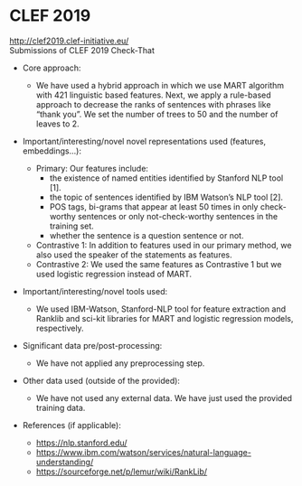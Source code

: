 # CLEF 2019
http://clef2019.clef-initiative.eu/ \
Submissions of CLEF 2019 Check-That
- Core approach:
    * We have used a hybrid approach in which we use MART algorithm with 421 linguistic based features. Next, we apply a rule-based approach to decrease the ranks of sentences with phrases like “thank you”. We set the number of trees to 50 and the number of leaves to 2.
- Important/interesting/novel novel representations used (features, embeddings...):
    * Primary: Our features include:
        + the existence of named entities identified by Stanford NLP tool [1].
        + the topic of sentences identified by IBM Watson’s NLP tool [2].
        + POS tags, bi-grams that appear at least 50 times in only check-worthy sentences or only not-check-worthy sentences in the training set.
        + whether the sentence is a question sentence or not.
    * Contrastive 1: In addition to features used in our primary method, we also used the speaker of the statements as features.
    * Contrastive 2: We used the same features as Contrastive 1 but we used logistic regression instead of MART.
- Important/interesting/novel tools used:
    * We used IBM-Watson, Stanford-NLP tool for feature extraction and Ranklib and sci-kit libraries for MART and logistic regression models, respectively.

- Significant data pre/post-processing:
    * We have not applied any preprocessing step.

- Other data used (outside of the provided):
    * We have not used any external data. We have just used the provided training data.

- References (if applicable):
    * https://nlp.stanford.edu/ 
    * https://www.ibm.com/watson/services/natural-language-understanding/
    * https://sourceforge.net/p/lemur/wiki/RankLib/
